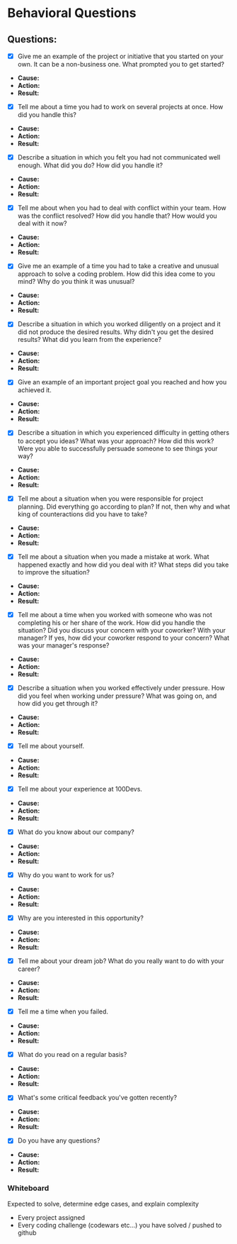 # Behavioral Questions 

## Questions:

- [x] Give me an example of the project or initiative that you started on your own. It can be a non-business one. What prompted you to get started?
- **Cause:**
- **Action:**
- **Result:**

- [x] Tell me about a time you had to work on several projects at once. How did you handle this?
- **Cause:**
- **Action:**
- **Result:**

- [x] Describe a situation in which you felt you had not communicated well enough. What did you do? How did you handle it?
- **Cause:**
- **Action:**
- **Result:**

- [x] Tell me about when you had to deal with conflict within your team. How was the conflict resolved? How did you handle that? How would you deal with it now?
- **Cause:**
- **Action:**
- **Result:**

- [x] Give me an example of a time you had to take a creative and unusual approach to solve a coding problem. How did this idea come to you mind? Why do you think it was unusual?
- **Cause:**
- **Action:**
- **Result:**

- [x] Describe a situation in which you worked diligently on a project and it did not produce the desired results. Why didn't you get the desired results? What did you learn from the experience?
- **Cause:**
- **Action:**
- **Result:**

- [x] Give an example of an important project goal you reached and how you achieved it.
- **Cause:**
- **Action:**
- **Result:**

- [x] Describe a situation in which you experienced difficulty in getting others to accept you ideas? What was your approach? How did this work? Were you able to successfully persuade someone to see things your way?
- **Cause:**
- **Action:**
- **Result:**

- [x] Tell me about a situation when you were responsible for project planning. Did everything go according to plan? If not, then why and what king of counteractions did you have to take?
- **Cause:**
- **Action:**
- **Result:**

- [x] Tell me about a situation when you made a mistake at work. What happened exactly and how did you deal with it? What steps did you take to improve the situation?
- **Cause:**
- **Action:**
- **Result:**

- [x] Tell me about a time when you worked with someone who was not completing his or her share of the work. How did you handle the situation? Did you discuss your concern with your coworker? With your manager? If yes, how did your coworker respond to your concern? What was your manager's response?
- **Cause:**
- **Action:**
- **Result:**

- [x] Describe a situation when you worked effectively under pressure. How did you feel when working under pressure? What was going on, and how did you get through it?
- **Cause:**
- **Action:**
- **Result:**

- [x] Tell me about yourself.
- **Cause:**
- **Action:**
- **Result:**

- [x] Tell me about your experience at 100Devs.
- **Cause:**
- **Action:**
- **Result:**

- [x] What do you know about our company?
- **Cause:**
- **Action:**
- **Result:**

- [x] Why do you want to work for us?
- **Cause:**
- **Action:**
- **Result:**

- [x] Why are you interested in this opportunity?
- **Cause:**
- **Action:**
- **Result:**

- [x] Tell me about your dream job? What do you really want to do with your career?
- **Cause:**
- **Action:**
- **Result:**

- [x] Tell me a time when you failed.
- **Cause:**
- **Action:**
- **Result:**

- [x] What do you read on a regular basis?
- **Cause:**
- **Action:**
- **Result:**

- [x] What's some critical feedback you've gotten recently?
- **Cause:**
- **Action:**
- **Result:**

- [x] Do you have any questions?
- **Cause:**
- **Action:**
- **Result:**

### Whiteboard

Expected to solve, determine edge cases, and explain complexity

- Every project assigned
- Every coding challenge (codewars etc...) you have solved / pushed to github